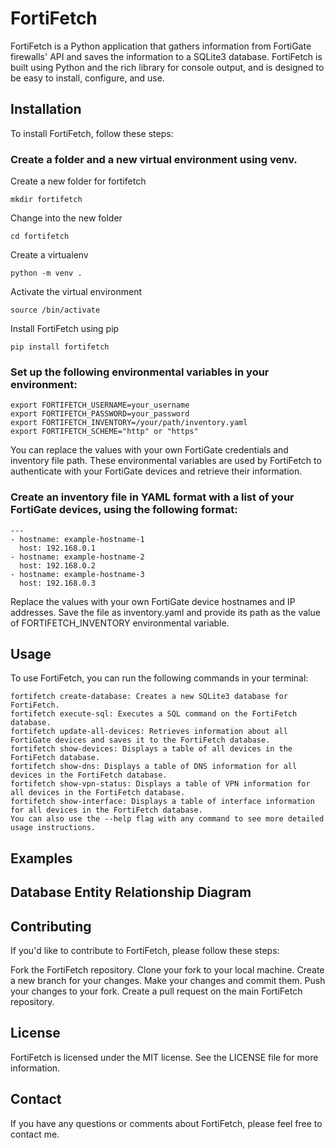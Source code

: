 # FortiFetch
FortiFetch is a Python application that gathers information from FortiGate firewalls' API and saves the information to a SQLite3 database. FortiFetch is built using Python and the rich library for console output, and is designed to be easy to install, configure, and use.

## Installation

To install FortiFetch, follow these steps:

### Create a folder and a new virtual environment using venv.

Create a new folder for fortifetch

```
mkdir fortifetch
```

Change into the new folder

```
cd fortifetch
```

Create a virtualenv

```
python -m venv .
```

Activate the virtual environment

```
source /bin/activate
```

Install FortiFetch using pip

```
pip install fortifetch
```

### Set up the following environmental variables in your environment:

```
export FORTIFETCH_USERNAME=your_username
export FORTIFETCH_PASSWORD=your_password
export FORTIFETCH_INVENTORY=/your/path/inventory.yaml
export FORTIFETCH_SCHEME="http" or "https"
```

You can replace the values with your own FortiGate credentials and inventory file path. These environmental variables are used by FortiFetch to authenticate with your FortiGate devices and retrieve their information.

### Create an inventory file in YAML format with a list of your FortiGate devices, using the following format:

```
---
- hostname: example-hostname-1
  host: 192.168.0.1
- hostname: example-hostname-2
  host: 192.168.0.2
- hostname: example-hostname-3
  host: 192.168.0.3
```

Replace the values with your own FortiGate device hostnames and IP addresses. Save the file as inventory.yaml and provide its path as the value of FORTIFETCH_INVENTORY environmental variable.
## Usage
To use FortiFetch, you can run the following commands in your terminal:

```
fortifetch create-database: Creates a new SQLite3 database for FortiFetch.
fortifetch execute-sql: Executes a SQL command on the FortiFetch database.
fortifetch update-all-devices: Retrieves information about all FortiGate devices and saves it to the FortiFetch database.
fortifetch show-devices: Displays a table of all devices in the FortiFetch database.
fortifetch show-dns: Displays a table of DNS information for all devices in the FortiFetch database.
fortifetch show-vpn-status: Displays a table of VPN information for all devices in the FortiFetch database.
fortifetch show-interface: Displays a table of interface information for all devices in the FortiFetch database.
You can also use the --help flag with any command to see more detailed usage instructions.
```

## Examples

## Database Entity Relationship Diagram

## Contributing
If you'd like to contribute to FortiFetch, please follow these steps:

Fork the FortiFetch repository.
Clone your fork to your local machine.
Create a new branch for your changes.
Make your changes and commit them.
Push your changes to your fork.
Create a pull request on the main FortiFetch repository.

## License
FortiFetch is licensed under the MIT license. See the LICENSE file for more information.

## Contact
If you have any questions or comments about FortiFetch, please feel free to contact me.